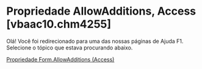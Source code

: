 
# Propriedade AllowAdditions, Access [vbaac10.chm4255]

Olá! Você foi redirecionado para uma das nossas páginas de Ajuda F1. Selecione o tópico que estava procurando abaixo.

[Propriedade Form.AllowAdditions (Access)](http://msdn.microsoft.com/library/8e440a96-7f9e-c009-5055-377c75999267%28Office.15%29.aspx)
